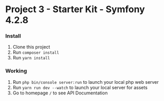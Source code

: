 # Project 3 - Starter Kit - Symfony 4.2.8

### Install

1. Clone this project
2. Run `composer install`
3. Run `yarn install`

### Working

1. Run `php bin/console server:run` to launch your local php web server
2. Run `yarn run dev --watch` to launch your local server for assets
3. Go to homepage `/` to see API Documentation
